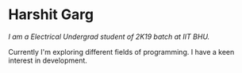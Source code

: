 # Harshit Garg

_I am a Electrical Undergrad student of 2K19 batch at IIT BHU._

Currently I'm exploring different fields of programming. I have a keen interest in development.
